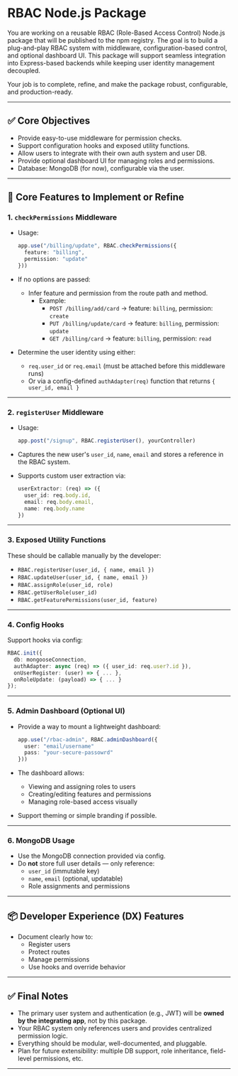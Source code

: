 
# RBAC Node.js Package

You are working on a reusable RBAC (Role-Based Access Control) Node.js package that will be published to the npm registry. The goal is to build a plug-and-play RBAC system with middleware, configuration-based control, and optional dashboard UI. This package will support seamless integration into Express-based backends while keeping user identity management decoupled.

Your job is to complete, refine, and make the package robust, configurable, and production-ready.

---

## ✅ Core Objectives

- Provide easy-to-use middleware for permission checks.
- Support configuration hooks and exposed utility functions.
- Allow users to integrate with their own auth system and user DB.
- Provide optional dashboard UI for managing roles and permissions.
- Database: MongoDB (for now), configurable via the user.

---

## 🔧 Core Features to Implement or Refine

### 1. `checkPermissions` Middleware

- Usage:
  ```ts
  app.use("/billing/update", RBAC.checkPermissions({
    feature: "billing",
    permission: "update"
  }))
  ```

- If no options are passed:
  - Infer feature and permission from the route path and method.
    - Example:
      - `POST /billing/add/card` → feature: `billing`, permission: `create`
      - `PUT /billing/update/card` → feature: `billing`, permission: `update`
      - `GET /billing/card` → feature: `billing`, permission: `read`

- Determine the user identity using either:
  - `req.user_id` or `req.email` (must be attached before this middleware runs)
  - Or via a config-defined `authAdapter(req)` function that returns `{ user_id, email }`

---

### 2. `registerUser` Middleware

- Usage:
  ```ts
  app.post("/signup", RBAC.registerUser(), yourController)
  ```

- Captures the new user's `user_id`, `name`, `email` and stores a reference in the RBAC system.
- Supports custom user extraction via:
  ```ts
  userExtractor: (req) => ({
    user_id: req.body.id,
    email: req.body.email,
    name: req.body.name
  })
  ```

---

### 3. Exposed Utility Functions

These should be callable manually by the developer:

- `RBAC.registerUser(user_id, { name, email })`
- `RBAC.updateUser(user_id, { name, email })`
- `RBAC.assignRole(user_id, role)`
- `RBAC.getUserRole(user_id)`
- `RBAC.getFeaturePermissions(user_id, feature)`

---

### 4. Config Hooks

Support hooks via config:

```ts
RBAC.init({
  db: mongooseConnection,
  authAdapter: async (req) => ({ user_id: req.user?.id }),
  onUserRegister: (user) => { ... },
  onRoleUpdate: (payload) => { ... }
});
```

---

### 5. Admin Dashboard (Optional UI)

- Provide a way to mount a lightweight dashboard:
  ```ts
  app.use("/rbac-admin", RBAC.adminDashboard({
    user: "email/username"
    pass: "your-secure-passowrd"
  }))
  ```

- The dashboard allows:
  - Viewing and assigning roles to users
  - Creating/editing features and permissions
  - Managing role-based access visually

- Support theming or simple branding if possible.

---

### 6. MongoDB Usage

- Use the MongoDB connection provided via config.
- Do **not** store full user details — only reference:
  - `user_id` (immutable key)
  - `name`, `email` (optional, updatable)
  - Role assignments and permissions

---

## 📦 Developer Experience (DX) Features

- Document clearly how to:
  - Register users
  - Protect routes
  - Manage permissions
  - Use hooks and override behavior

---

## ✅ Final Notes

- The primary user system and authentication (e.g., JWT) will be **owned by the integrating app**, not by this package.
- Your RBAC system only references users and provides centralized permission logic.
- Everything should be modular, well-documented, and pluggable.
- Plan for future extensibility: multiple DB support, role inheritance, field-level permissions, etc.

---
